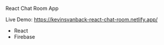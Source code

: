 React Chat Room App

Live Demo: https://kevinsvanback-react-chat-room.netlify.app/

- React
- Firebase
